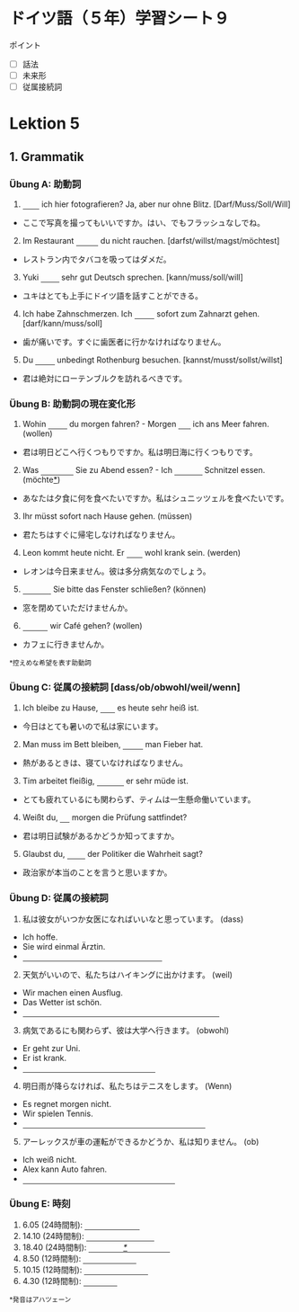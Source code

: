 <style>
em {color: transparent; border-bottom: solid 1px #333}
em:hover, *:focus em {color:inherit}
ref {font-size:smaller}
ref:before {content: "*"}
</style>

# ドイツ語（５年）学習シート９
ポイント
+ [ ] 話法
+ [ ] 未来形
+ [ ] 従属接続詞

# Lektion 5
## 1. Grammatik
### Übung A: 助動詞
1. _Darf_ ich hier fotografieren? Ja, aber nur ohne Blitz. [Darf/Muss/Soll/Will]
  * ここで写真を撮ってもいいですか。はい、でもフラッシュなしでね。
2. Im Restaurant _darfst_ du nicht rauchen. [darfst/willst/magst/möchtest]
  * レストラン内でタバコを吸ってはダメだ。
3. Yuki _kann_ sehr gut Deutsch sprechen. [kann/muss/soll/will]
  * ユキはとても上手にドイツ語を話すことができる。
4. Ich habe Zahnschmerzen. Ich _muss_ sofort zum Zahnarzt gehen. [darf/kann/muss/soll]
  * 歯が痛いです。すぐに歯医者に行かなければなりません。
5. Du _sollst_ unbedingt Rothenburg besuchen. [kannst/musst/sollst/willst]
  * 君は絶対にローテンブルクを訪れるべきです。

### Übung B: 助動詞の現在変化形
1. Wohin _willst_ du morgen fahren? - Morgen _will_ ich ans Meer fahren. (wollen)
  * 君は明日どこへ行くつもりですか。私は明日海に行くつもりです。
2. Was _möchten_ Sie zu Abend essen? - Ich _möchte_ Schnitzel essen. (möchte[*](#ref-möchte))
  * あなたは夕食に何を食べたいですか。私はシュニッツェルを食べたいです。
3. Ihr müsst sofort nach Hause gehen. (müssen)
  * 君たちはすぐに帰宅しなければなりません。
4. Leon kommt heute nicht. Er _wird_ wohl krank sein. (werden)
  * レオンは今日来ません。彼は多分病気なのでしょう。
5. _Können_ Sie bitte das Fenster schließen? (können)
  * 窓を閉めていただけませんか。
6. _Wollen_ wir  Café gehen? (wollen)
  * カフェに行きませんか。

<ref id="ref-möchte">控えめな希望を表す助動詞</ref>

### Übung C: 従属の接続詞 [dass/ob/obwohl/weil/wenn]
1. Ich bleibe zu Hause, _weil_ es heute sehr heiß ist.
  * 今日はとても暑いので私は家にいます。
2. Man muss im Bett bleiben, _wenn_ man Fieber hat.
  * 熱があるときは、寝ていなければなりません。
3. Tim arbeitet fleißig, _obwohl_ er sehr müde ist.
  * とても疲れているにも関わらず、ティムは一生懸命働いています。
4. Weißt du, _ob_ morgen die Prüfung sattfindet?
  * 君は明日試験があるかどうか知ってますか。
5. Glaubst du, _dass_ der Politiker die Wahrheit sagt?
  * 政治家が本当のことを言うと思いますか。

### Übung D: 従属の接続詞
1. 私は彼女がいつか女医になればいいなと思っています。 (dass)
  * Ich hoffe.
  * Sie wird einmal Ärztin.
  * _Ich hoffe, dass sie einmal Ärztin wird._
2. 天気がいいので、私たちはハイキングに出かけます。 (weil)
  * Wir machen einen Ausflug.
  * Das Wetter ist schön.
  * _Wir machen einen Ausflug, weil das wetter schön ist._
3. 病気であるにも関わらず、彼は大学へ行きます。 (obwohl)
  * Er geht zur Uni.
  * Er ist krank.
  * _Er geht zur Uni, obwohl er krank ist._
4. 明日雨が降らなければ、私たちはテニスをします。 (Wenn)
  * Es regnet morgen nicht.
  * Wir spielen Tennis.
  * _Wenn es morgen nicht regnet, spielen wir Tennis._
5. アーレックスが車の運転ができるかどうか、私は知りません。 (ob)
  * Ich weiß nicht.
  * Alex kann Auto fahren.
  * _Ich weiß nicht, ob Alex Auto fahren kann._

### Übung E: 時刻
1. 6.05 (24時間制): _sechs Uhr fünf_
2. 14.10 (24時間制): _vierzehn Uhr zehn_
3. 18.40 (24時間制): _achtzehn[*](#ref-achtzehn) Uhr vierzig_
4. 8.50 (12時間制): _zehn vor neun_
5. 10.15 (12時間制): _viertel nach zehn_
6. 4.30 (12時間制): _halb fünf_

<ref id="ref-achtzehn">発音はアハツェーン</ref>
